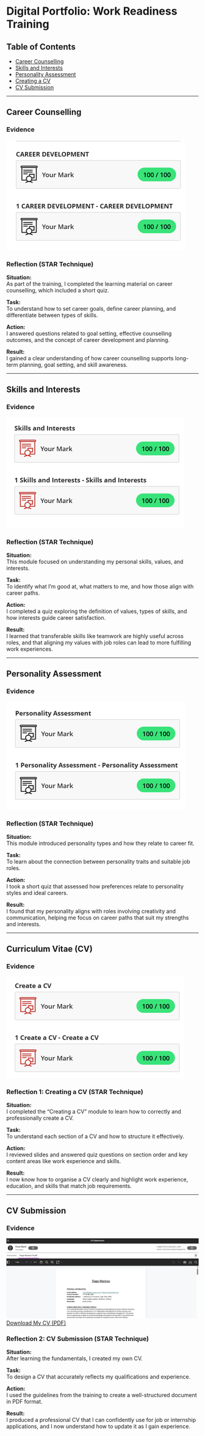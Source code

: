 # Digital Portfolio: Work Readiness Training

## Table of Contents
- [Career Counselling](#career-counselling)
- [Skills and Interests](#skills-and-interests)
- [Personality Assessment](#personality-assessment)
- [Creating a CV](#curriculum-vitae-cv)
- [CV Submission](#cv-submission)

---

## Career Counselling

### Evidence
![Career Counselling Quiz Result](career.png)

### Reflection (STAR Technique)
**Situation:**  
As part of the training, I completed the learning material on career counselling, which included a short quiz.

**Task:**  
To understand how to set career goals, define career planning, and differentiate between types of skills.

**Action:**  
I answered questions related to goal setting, effective counselling outcomes, and the concept of career development and planning.

**Result:**  
I gained a clear understanding of how career counselling supports long-term planning, goal setting, and skill awareness.

---

## Skills and Interests

### Evidence
![Skills and Interests Quiz Result](skills.png)

### Reflection (STAR Technique)
**Situation:**  
This module focused on understanding my personal skills, values, and interests.

**Task:**  
To identify what I’m good at, what matters to me, and how those align with career paths.

**Action:**  
I completed a quiz exploring the definition of values, types of skills, and how interests guide career satisfaction.

**Result:**  
I learned that transferable skills like teamwork are highly useful across roles, and that aligning my values with job roles can lead to more fulfilling work experiences.

---

## Personality Assessment

### Evidence
![Personality Assessment Result](personality.png)
  
### Reflection (STAR Technique)
**Situation:**  
This module introduced personality types and how they relate to career fit.

**Task:**  
To learn about the connection between personality traits and suitable job roles.

**Action:**  
I took a short quiz that assessed how preferences relate to personality styles and ideal careers.

**Result:**  
I found that my personality aligns with roles involving creativity and communication, helping me focus on career paths that suit my strengths and interests.

---

## Curriculum Vitae (CV)

### Evidence
![CV Quiz Result](create.png)

### Reflection 1: Creating a CV (STAR Technique)
**Situation:**  
I completed the “Creating a CV” module to learn how to correctly and professionally create a CV.

**Task:**  
To understand each section of a CV and how to structure it effectively.

**Action:**  
I reviewed slides and answered quiz questions on section order and key content areas like work experience and skills.

**Result:**  
I now know how to organise a CV clearly and highlight work experience, education, and skills that match job requirements.

---

## CV Submission

### Evidence
![CV Quiz Result](submission.png)
[Download My CV (PDF)](DiagoMazinyoCV.pdf)

### Reflection 2: CV Submission (STAR Technique)
**Situation:**  
After learning the fundamentals, I created my own CV.

**Task:**  
To design a CV that accurately reflects my qualifications and experience.

**Action:**  
I used the guidelines from the training to create a well-structured document in PDF format.

**Result:**  
I produced a professional CV that I can confidently use for job or internship applications, and I now understand how to update it as I gain experience.

